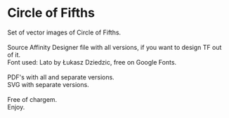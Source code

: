 # Circle of Fifths

Set of vector images of Circle of Fifths.\
\
Source Affinity Designer file with all versions, if you want to design TF out of it.\
Font used: Lato by Łukasz Dziedzic, free on Google Fonts.\
\
PDF's with all and separate versions.\
SVG with separate versions.\
\
Free of chargem.\
Enjoy.


